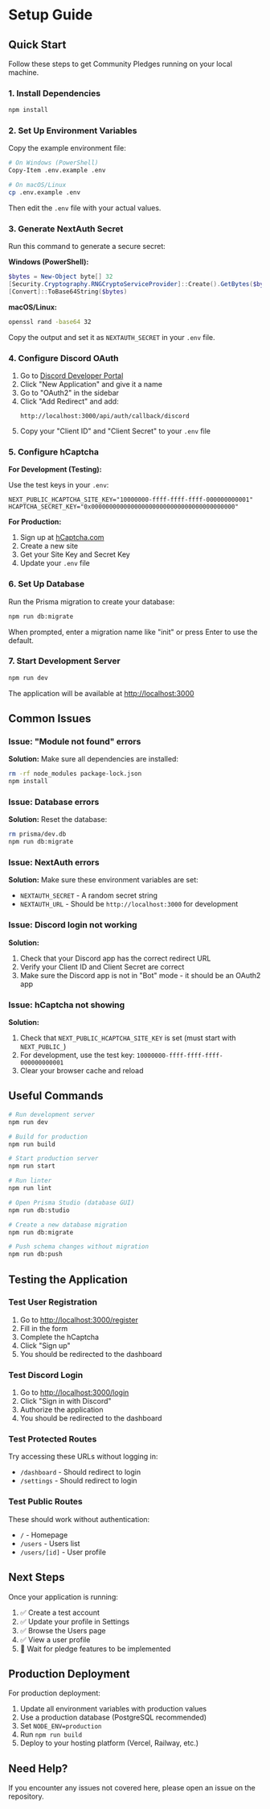 # Setup Guide

## Quick Start

Follow these steps to get Community Pledges running on your local machine.

### 1. Install Dependencies

```bash
npm install
```

### 2. Set Up Environment Variables

Copy the example environment file:

```bash
# On Windows (PowerShell)
Copy-Item .env.example .env

# On macOS/Linux
cp .env.example .env
```

Then edit the `.env` file with your actual values.

### 3. Generate NextAuth Secret

Run this command to generate a secure secret:

**Windows (PowerShell):**
```powershell
$bytes = New-Object byte[] 32
[Security.Cryptography.RNGCryptoServiceProvider]::Create().GetBytes($bytes)
[Convert]::ToBase64String($bytes)
```

**macOS/Linux:**
```bash
openssl rand -base64 32
```

Copy the output and set it as `NEXTAUTH_SECRET` in your `.env` file.

### 4. Configure Discord OAuth

1. Go to [Discord Developer Portal](https://discord.com/developers/applications)
2. Click "New Application" and give it a name
3. Go to "OAuth2" in the sidebar
4. Click "Add Redirect" and add:
   ```
   http://localhost:3000/api/auth/callback/discord
   ```
5. Copy your "Client ID" and "Client Secret" to your `.env` file

### 5. Configure hCaptcha

**For Development (Testing):**

Use the test keys in your `.env`:
```env
NEXT_PUBLIC_HCAPTCHA_SITE_KEY="10000000-ffff-ffff-ffff-000000000001"
HCAPTCHA_SECRET_KEY="0x0000000000000000000000000000000000000000"
```

**For Production:**

1. Sign up at [hCaptcha.com](https://www.hcaptcha.com/)
2. Create a new site
3. Get your Site Key and Secret Key
4. Update your `.env` file

### 6. Set Up Database

Run the Prisma migration to create your database:

```bash
npm run db:migrate
```

When prompted, enter a migration name like "init" or press Enter to use the default.

### 7. Start Development Server

```bash
npm run dev
```

The application will be available at [http://localhost:3000](http://localhost:3000)

## Common Issues

### Issue: "Module not found" errors

**Solution:** Make sure all dependencies are installed:
```bash
rm -rf node_modules package-lock.json
npm install
```

### Issue: Database errors

**Solution:** Reset the database:
```bash
rm prisma/dev.db
npm run db:migrate
```

### Issue: NextAuth errors

**Solution:** Make sure these environment variables are set:
- `NEXTAUTH_SECRET` - A random secret string
- `NEXTAUTH_URL` - Should be `http://localhost:3000` for development

### Issue: Discord login not working

**Solution:** 
1. Check that your Discord app has the correct redirect URL
2. Verify your Client ID and Client Secret are correct
3. Make sure the Discord app is not in "Bot" mode - it should be an OAuth2 app

### Issue: hCaptcha not showing

**Solution:**
1. Check that `NEXT_PUBLIC_HCAPTCHA_SITE_KEY` is set (must start with `NEXT_PUBLIC_`)
2. For development, use the test key: `10000000-ffff-ffff-ffff-000000000001`
3. Clear your browser cache and reload

## Useful Commands

```bash
# Run development server
npm run dev

# Build for production
npm run build

# Start production server
npm run start

# Run linter
npm run lint

# Open Prisma Studio (database GUI)
npm run db:studio

# Create a new database migration
npm run db:migrate

# Push schema changes without migration
npm run db:push
```

## Testing the Application

### Test User Registration

1. Go to [http://localhost:3000/register](http://localhost:3000/register)
2. Fill in the form
3. Complete the hCaptcha
4. Click "Sign up"
5. You should be redirected to the dashboard

### Test Discord Login

1. Go to [http://localhost:3000/login](http://localhost:3000/login)
2. Click "Sign in with Discord"
3. Authorize the application
4. You should be redirected to the dashboard

### Test Protected Routes

Try accessing these URLs without logging in:
- `/dashboard` - Should redirect to login
- `/settings` - Should redirect to login

### Test Public Routes

These should work without authentication:
- `/` - Homepage
- `/users` - Users list
- `/users/[id]` - User profile

## Next Steps

Once your application is running:

1. ✅ Create a test account
2. ✅ Update your profile in Settings
3. ✅ Browse the Users page
4. ✅ View a user profile
5. 🚧 Wait for pledge features to be implemented

## Production Deployment

For production deployment:

1. Update all environment variables with production values
2. Use a production database (PostgreSQL recommended)
3. Set `NODE_ENV=production`
4. Run `npm run build`
5. Deploy to your hosting platform (Vercel, Railway, etc.)

## Need Help?

If you encounter any issues not covered here, please open an issue on the repository.


